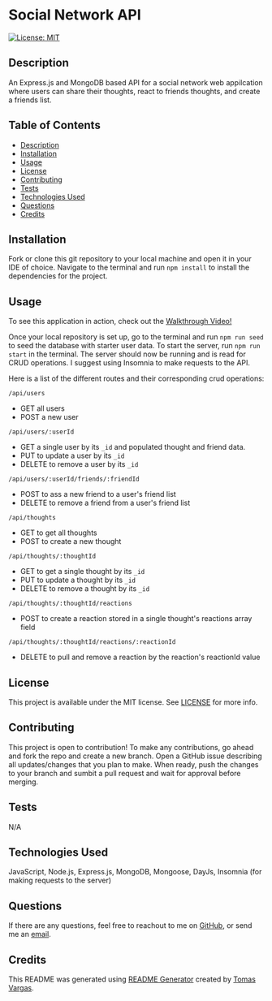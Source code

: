 # Social Network API
[![License: MIT](https://img.shields.io/badge/License-MIT-yellow.svg)](https://opensource.org/licenses/MIT)

## Description

An Express.js and MongoDB based API for a social network web appilcation where users can share their thoughts, react to friends thoughts, and create a friends list.

## Table of Contents

- [Description](#Description)
- [Installation](#Installation)
- [Usage](#Usage)
- [License](#License)
- [Contributing](#Contributing)
- [Tests](#Tests)
- [Technologies Used](#Technologies-Used)
- [Questions](#Questions)
- [Credits](#Credits)

## Installation

Fork or clone this git repository to your local machine and open it in your IDE of choice. Navigate to the terminal and run ```npm install``` to install the dependencies for the project. 

## Usage

To see this application in action, check out the [Walkthrough Video!](https://drive.google.com/file/d/1J_0leBw5A9wDMRu2pHkyb4szPy_nepDx/view)

Once your local repository is set up, go to the terminal and run ```npm run seed``` to seed the database with starter user data. To start the server, run ```npm run start``` in the terminal. The server should now be running and is read for CRUD operations. I suggest using Insomnia to make requests to the API. 

Here is a list of the different routes and their corresponding crud operations:

```/api/users ```
- GET all users
- POST a new user

```/api/users/:userId```
- GET a single user by its ```_id``` and populated thought and friend data.
- PUT to update a user by its ```_id```
- DELETE to remove a user by its ```_id```

```/api/users/:userId/friends/:friendId```
- POST to ass a new friend to a user's friend list
- DELETE to remove a friend from a user's friend list

```/api/thoughts```
- GET to get all thoughts
- POST to create a new thought

```/api/thoughts/:thoughtId```
- GET to get a single thought by its ```_id```
- PUT to update a thought by its ```_id```
- DELETE to remove a thought by its ```_id```

```/api/thoughts/:thoughtId/reactions```
- POST to create a reaction stored in a single thought's reactions array field

```/api/thoughts/:thoughtId/reactions/:reactionId```
- DELETE to pull and remove a reaction by the reaction's reactionId value

## License 

This project is available under the MIT license. See [LICENSE](./LICENSE) for more info.

## Contributing

This project is open to contribution! To make any contributions, go ahead and fork the repo and create a new branch. Open a GitHub issue describing all updates/changes that you plan to make. When ready, push the changes to your branch and sumbit a pull request and wait for approval before merging.

## Tests

N/A

## Technologies Used

JavaScript, Node.js, Express.js, MongoDB, Mongoose, DayJs, Insomnia (for making requests to the server)

## Questions

If there are any questions, feel free to reachout to me on [GitHub](https://github.com/tavargas9), or send me an [email](mailto:tavargas9@gmail.com).

## Credits

This README was generated using [README Generator](https://github.com/tavargas9/README-generator) created by [Tomas Vargas](https://github.com/tavargas9).
